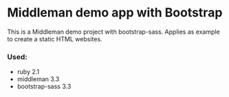 # Middleman demo app with Bootstrap

This is a Middleman demo project with bootstrap-sass. Applies as example to create a static HTML websites. 


### Used:

* ruby 2.1
* middleman 3.3
* bootstrap-sass 3.3